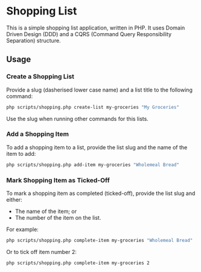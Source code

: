 # Shopping List

This is a simple shopping list application, written in PHP. It uses Domain Driven Design (DDD) and a CQRS (Command
Query Responsibility Separation) structure.

## Usage

### Create a Shopping List

Provide a slug (dasherised lower case name) and a list title to the following command:

```bash
php scripts/shopping.php create-list my-groceries "My Groceries"
```

Use the slug when running other commands for this lists.

### Add a Shopping Item

To add a shopping item to a list, provide the list slug and the name of the item to add:

```bash
php scripts/shopping.php add-item my-groceries "Wholemeal Bread"
```

### Mark Shopping Item as Ticked-Off

To mark a shopping item as completed (ticked-off), provide the list slug and either:

- The name of the item; or
- The number of the item on the list.

For example:

```bash
php scripts/shopping.php complete-item my-groceries "Wholemeal Bread"
```

Or to tick off item number 2:

```bash
php scripts/shopping.php complete-item my-groceries 2
```
